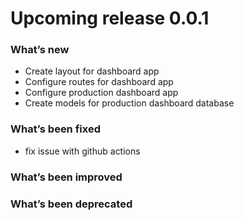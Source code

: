# Upcoming release 0.0.1

### What’s new
- Create layout for dashboard app
- Configure routes for dashboard app
- Configure production dashboard app
- Create models for production dashboard database

### What’s been fixed
- fix issue with github actions

### What’s been improved

### What’s been deprecated
